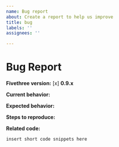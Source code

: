 ```yaml
---
name: Bug report
about: Create a report to help us improve
title: bug
labels: ''
assignees: ''

---
```


# Bug Report

**Fivethree version:**
[x] **0.9.x**

**Current behavior:**
<!-- Describe how the bug manifests. -->

**Expected behavior:**
<!-- Describe what the behavior would be without the bug. -->

**Steps to reproduce:**
<!--  Please explain the steps required to duplicate the issue, especially if you are able to provide a sample application. -->

**Related code:**

<!-- If you are able to illustrate the bug or feature request with an example, please provide a sample application via one of the following means:

A sample application via GitHub

StackBlitz (https://stackblitz.com)
Ionic v4 Components  StackBlitz: https://stackblitz.com/edit/ionic-v4-components

-->

```
insert short code snippets here
```
